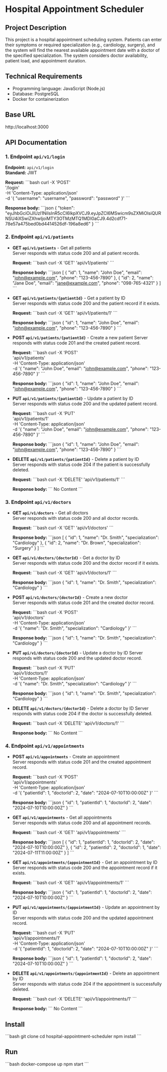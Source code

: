 
# Hospital Appointment Scheduler

## Project Description
This project is a hospital appointment scheduling system. Patients can enter their symptoms or required specialization (e.g., cardiology, surgery), and the system will find the nearest available appointment date with a doctor of the specified specialization. The system considers doctor availability, patient load, and appointment duration.

## Technical Requirements
- Programming language: JavaScript (Node.js)
- Database: PostgreSQL
- Docker for containerization

## Base URL
http://localhost:3000

## API Documentation

### 1. Endpoint `api/v1/login`
**Endpoint:** `api/v1/login`  
**Standard:** JWT  

**Request:**
\`\`\`bash
curl -X 'POST' \
'/login' \
-H 'Content-Type: application/json' \
-d '{
  "username": "username",
  "password": "password"
}'
\`\`\`

**Response body:**
\`\`\`json
{
  "token": "eyJhbGciOiJIUzI1NiIsInR5cCI6IkpXVCJ9.eyJpZCI6MSwicm9sZXMiOlsiQURNSU4iXSwiZXhwIjoiMTY3OTMzMTQ1MDI0aCJ9.4d2cdf71-78e57a475bed0bd4414526df-196a8ed6"
}
\`\`\`

### 2. Endpoint `api/v1/patients`
- **GET `api/v1/patients`** - Get all patients  
  Server responds with status code 200 and all patient records.

  **Request:**
  \`\`\`bash
  curl -X 'GET' 'api/v1/patients'
  \`\`\`

  **Response body:**
  \`\`\`json
  [
    {
      "id": 1,
      "name": "John Doe",
      "email": "john@example.com",
      "phone": "123-456-7890"
    },
    {
      "id": 2,
      "name": "Jane Doe",
      "email": "jane@example.com",
      "phone": "098-765-4321"
    }
  ]
  \`\`\`

- **GET `api/v1/patients/{patientId}`** - Get a patient by ID  
  Server responds with status code 200 and the patient record if it exists.
  
  **Request:**
  \`\`\`bash
  curl -X 'GET' 'api/v1/patients/1'
  \`\`\`

  **Response body:**
  \`\`\`json
  {
    "id": 1,
    "name": "John Doe",
    "email": "john@example.com",
    "phone": "123-456-7890"
  }
  \`\`\`

- **POST `api/v1/patients/{patientId}`** - Create a new patient
    Server responds with status code 201 and the created patient record.

    **Request:**
      \`\`\`bash
    curl -X 'POST' \
    'api/v1/patients' \
    -H 'Content-Type: application/json' \
    -d '{
    "name": "John Doe",
    "email": "john@example.com",
    "phone": "123-456-7890"
    }'
    \`\`\`

    **Response body:**
      \`\`\`json
    {
    "id": 1,
    "name": "John Doe",
    "email": "john@example.com",
    "phone": "123-456-7890"
    }
    \`\`\`

- **PUT `api/v1/patients/{patientId}`** - Update a patient by ID  
    Server responds with status code 200 and the updated patient record.

    **Request:**
    \`\`\`bash
    curl -X 'PUT' \
    'api/v1/patients/1' \
    -H 'Content-Type: application/json' \
    -d '{
    "name": "John Doe",
    "email": "john@example.com",
    "phone": "123-456-7890"
    }'
    \`\`\`

    **Response body:**
    \`\`\`json
    {
    "id": 1,
    "name": "John Doe",
    "email": "john@example.com",
    "phone": "123-456-7890"
    }
    \`\`\`

- **DELETE  `api/v1/patients/{patientId}`** - Delete a patient by ID  
    Server responds with status code 204 if the patient is successfully deleted.

    **Request:**
    \`\`\`bash
    curl -X 'DELETE' 'api/v1/patients/1'
    \`\`\`

    **Response body:**
    \`\`\`
    No Content
    \`\`\`

### 3. Endpoint `api/v1/doctors`
- **GET `api/v1/doctors`** - Get all doctors  
  Server responds with status code 200 and all doctor records.

  **Request:**
  \`\`\`bash
  curl -X 'GET' 'api/v1/doctors'
  \`\`\`

  **Response body:**
  \`\`\`json
  [
    {
      "id": 1,
      "name": "Dr. Smith",
      "specialization": "Cardiology"
    },
    {
      "id": 2,
      "name": "Dr. Brown",
      "specialization": "Surgery"
    }
  ]
  \`\`\`

- **GET `api/v1/doctors/{doctorId}`** - Get a doctor by ID  
  Server responds with status code 200 and the doctor record if it exists.
  
  **Request:**
  \`\`\`bash
  curl -X 'GET' 'api/v1/doctors/1'
  \`\`\`

  **Response body:**
  \`\`\`json
  {
    "id": 1,
    "name": "Dr. Smith",
    "specialization": "Cardiology"
  }
  \`\`\`

- **POST `api/v1/doctors/{doctorId}`** - Create a new doctor  
    Server responds with status code 201 and the created doctor record.

    **Request:**
    \`\`\`bash
    curl -X 'POST' \
    'api/v1/doctors' \
    -H 'Content-Type: application/json' \
    -d '{
    "name": "Dr. Smith",
    "specialization": "Cardiology"
    }'
    \`\`\`

    **Response body:**
    \`\`\`json
    {
    "id": 1,
    "name": "Dr. Smith",
    "specialization": "Cardiology"
    }
    \`\`\`

- **PUT `api/v1/doctors/{doctorId}`** - Update a doctor by ID 
    Server responds with status code 200 and the updated doctor record.

    **Request:**
    \`\`\`bash
    curl -X 'PUT' \
    'api/v1/doctors/1' \
    -H 'Content-Type: application/json' \
    -d '{
    "name": "Dr. Smith",
    "specialization": "Cardiology"
    }'
    \`\`\`

    **Response body:**
    \`\`\`json
    {
    "id": 1,
    "name": "Dr. Smith",
    "specialization": "Cardiology"
    }
    \`\`\`

- **DELETE  `api/v1/doctors/{doctorId}`** - Delete a doctor by ID 
    Server responds with status code 204 if the doctor is successfully deleted.

    **Request:**
    \`\`\`bash
    curl -X 'DELETE' 'api/v1/doctors/1'
    \`\`\`

    **Response body:**
    \`\`\`
    No Content
    \`\`\`

### 4. Endpoint `api/v1/appointments`
- **POST `api/v1/appointments`** - Create an appointment  
  Server responds with status code 201 and the created appointment record.
  
  **Request:**
  \`\`\`bash
  curl -X 'POST' \
  'api/v1/appointments' \
  -H 'Content-Type: application/json' \
  -d '{
    "patientId": 1,
    "doctorId": 2,
    "date": "2024-07-10T10:00:00Z"
  }'
  \`\`\`

  **Response body:**
  \`\`\`json
  {
    "id": 1,
    "patientId": 1,
    "doctorId": 2,
    "date": "2024-07-10T10:00:00Z"
  }
  \`\`\`

- **GET `api/v1/appointments`** - Get all appointments  
  Server responds with status code 200 and all appointment records.

  **Request:**
  \`\`\`bash
  curl -X 'GET' 'api/v1/appointments'
  \`\`\`

  **Response body:**
  \`\`\`json
  [
    {
      "id": 1,
      "patientId": 1,
      "doctorId": 2,
      "date": "2024-07-10T10:00:00Z"
    },
    {
      "id": 2,
      "patientId": 2,
      "doctorId": 1,
      "date": "2024-07-11T11:00:00Z"
    }
  ]
  \`\`\`

- **GET `api/v1/appointments/{appointmentId}`** - Get an appointment by ID  
    Server responds with status code 200 and the appointment record if it exists.
    
    **Request:**
    \`\`\`bash
    curl -X 'GET' 'api/v1/appointments/1'
    \`\`\`

    **Response body:**
    \`\`\`json
    {
        "id": 1,
        "patientId": 1,
        "doctorId": 2,
        "date": "2024-07-10T10:00:00Z"
    }
    \`\`\`

- **PUT  `api/v1/appointments/{appointmentId}`** - Update an appointment by ID  
    Server responds with status code 200 and the updated appointment record.
    
    **Request:**
    \`\`\`bash
    curl -X 'PUT' \
    'api/v1/appointments/1' \
    -H 'Content-Type: application/json' \
    -d '{
    "patientId": 1,
    "doctorId": 2,
    "date": "2024-07-10T10:00:00Z"
    }'
    \`\`\`

    **Response body:**
    \`\`\`json
    {
    "id": 1,
    "patientId": 1,
    "doctorId": 2,
    "date": "2024-07-10T10:00:00Z"
    }
    \`\`\`

- **DELETE  `api/v1/appointments/{appointmentId}`** - Delete an appointment by ID  
    Server responds with status code 204 if the appointment is successfully deleted.
    
    **Request:**
    \`\`\`bash
    curl -X 'DELETE' 'api/v1/appointments/1'
    \`\`\`

    **Response body:**
    \`\`\`
    No Content
    \`\`\`

## Install
\`\`\`bash
git clone <repository-url>
cd hospital-appointment-scheduler
npm install
\`\`\`

## Run
\`\`\`bash
docker-compose up
npm start
\`\`\`
